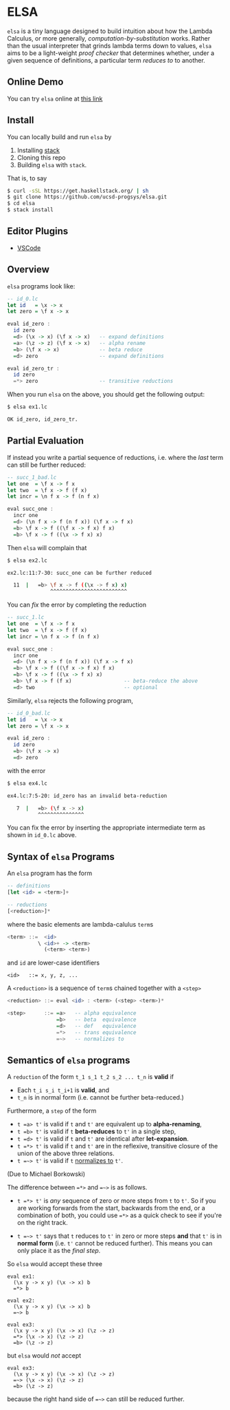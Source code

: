 # ELSA

`elsa` is a tiny language designed to build
intuition about how the Lambda Calculus, or
more generally, _computation-by-substitution_ works.
Rather than the usual interpreter that grinds
lambda terms down to values, `elsa` aims to be
a light-weight _proof checker_ that determines
whether, under a given sequence of definitions,
a particular term _reduces to_ to another.

## Online Demo

You can try `elsa` online at [this link](http://goto.ucsd.edu/elsa/index.html)

## Install

You can locally build and run `elsa` by

1. Installing [stack](https://www.haskellstack.org)
2. Cloning this repo
3. Building `elsa` with `stack`.

That is, to say

```bash
$ curl -sSL https://get.haskellstack.org/ | sh
$ git clone https://github.com/ucsd-progsys/elsa.git
$ cd elsa
$ stack install
```
## Editor Plugins

- [VSCode](https://github.com/mistzzt/vscode-elsa-lang)

## Overview

`elsa` programs look like:

```haskell
-- id_0.lc
let id   = \x -> x
let zero = \f x -> x

eval id_zero :
  id zero
  =d> (\x -> x) (\f x -> x)   -- expand definitions
  =a> (\z -> z) (\f x -> x)   -- alpha rename
  =b> (\f x -> x)             -- beta reduce
  =d> zero                    -- expand definitions

eval id_zero_tr :
  id zero  
  =*> zero                    -- transitive reductions
```

When you run `elsa` on the above, you should get the following output:

```bash
$ elsa ex1.lc

OK id_zero, id_zero_tr.
```

## Partial Evaluation

If instead you write a partial sequence of
reductions, i.e. where the _last_ term can
still be further reduced:

```haskell
-- succ_1_bad.lc
let one  = \f x -> f x
let two  = \f x -> f (f x)
let incr = \n f x -> f (n f x)

eval succ_one :
  incr one
  =d> (\n f x -> f (n f x)) (\f x -> f x)
  =b> \f x -> f ((\f x -> f x) f x)
  =b> \f x -> f ((\x -> f x) x)
```

Then `elsa` will complain that

```bash
$ elsa ex2.lc

ex2.lc:11:7-30: succ_one can be further reduced

  11  |   =b> \f x -> f ((\x -> f x) x)
              ^^^^^^^^^^^^^^^^^^^^^^^^^
```

You can _fix_ the error by completing the reduction

```haskell
-- succ_1.lc
let one  = \f x -> f x
let two  = \f x -> f (f x)
let incr = \n f x -> f (n f x)

eval succ_one :
  incr one
  =d> (\n f x -> f (n f x)) (\f x -> f x)
  =b> \f x -> f ((\f x -> f x) f x)
  =b> \f x -> f ((\x -> f x) x)
  =b> \f x -> f (f x)                 -- beta-reduce the above
  =d> two                             -- optional
```

Similarly, `elsa` rejects the following program,

```haskell
-- id_0_bad.lc
let id   = \x -> x
let zero = \f x -> x

eval id_zero :
  id zero
  =b> (\f x -> x)
  =d> zero
```

with the error

```bash
$ elsa ex4.lc

ex4.lc:7:5-20: id_zero has an invalid beta-reduction

   7  |   =b> (\f x -> x)
          ^^^^^^^^^^^^^^^
```

You can fix the error by inserting the appropriate
intermediate term as shown in `id_0.lc` above.

## Syntax of `elsa` Programs

An `elsa` program has the form

```haskell
-- definitions
[let <id> = <term>]+

-- reductions
[<reduction>]*
```

where the basic elements are lambda-calulus `term`s

```haskell
<term> ::=  <id>
          \ <id>+ -> <term>
            (<term> <term>)
```

and `id` are lower-case identifiers            

```
<id>   ::= x, y, z, ...
```

A `<reduction>` is a sequence of `term`s chained together
with a `<step>`

```haskell
<reduction> ::= eval <id> : <term> (<step> <term>)*

<step>      ::= =a>   -- alpha equivalence
                =b>   -- beta  equivalence
                =d>   -- def   equivalence
                =*>   -- trans equivalence
                =~>   -- normalizes to
```


## Semantics of `elsa` programs

A `reduction` of the form `t_1 s_1 t_2 s_2 ... t_n` is **valid** if

* Each `t_i s_i t_i+1` is **valid**, and
* `t_n` is in normal form (i.e. cannot be further beta-reduced.)

Furthermore, a `step` of the form  

* `t =a> t'` is valid if `t` and `t'` are equivalent up to **alpha-renaming**,
* `t =b> t'` is valid if `t` **beta-reduces** to `t'` in a single step,
* `t =d> t'` is valid if `t` and `t'` are identical after **let-expansion**.
* `t =*> t'` is valid if `t` and `t'` are in the reflexive, transitive closure
             of the union of the above three relations.
* `t =~> t'` is valid if `t` [normalizes to][normalform] `t'`.


(Due to Michael Borkowski)

The difference between `=*>` and `=~>` is as follows.

* `t =*> t'` is _any_ sequence of zero or more steps from `t` to `t'`. 
  So if you are working forwards from the start, backwards from the end, 
  or a combination of both, you could use `=*>` as a quick check to see 
  if you're on the right track. 

* `t =~> t'` says that `t` reduces to `t'` in zero or more steps **and** 
   that `t'` is in **normal form** (i.e. `t'` cannot be reduced further). 
   This means you can only place it as the *final step*. 

So `elsa` would accept these three

```
eval ex1:
  (\x y -> x y) (\x -> x) b 
  =*> b

eval ex2:
  (\x y -> x y) (\x -> x) b 
  =~> b

eval ex3:
  (\x y -> x y) (\x -> x) (\z -> z) 
  =*> (\x -> x) (\z -> z) 
  =b> (\z -> z)
```

but `elsa` would *not* accept 

```
eval ex3:
  (\x y -> x y) (\x -> x) (\z -> z) 
  =~> (\x -> x) (\z -> z) 
  =b> (\z -> z)
```

because the right hand side of `=~>` can still be reduced further.

[normalform]: http://dl.acm.org/citation.cfm?id=860276
[normalform-pdf]: http://www.cs.cornell.edu/courses/cs6110/2014sp/Handouts/Sestoft.pdf
